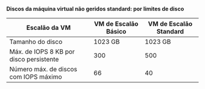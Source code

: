 **Discos da máquina virtual não geridos standard: por limites de disco**

| Escalão da VM | VM de Escalão Básico | VM de Escalão Standard |
| --- | --- | --- |
| Tamanho do disco |1023 GB |1023 GB |
| Máx. de IOPS 8 KB por disco persistente |300 |500 |
| Número máx. de discos com IOPS máximo |66 |40 |



<!--HONumber=Feb17_HO3-->


